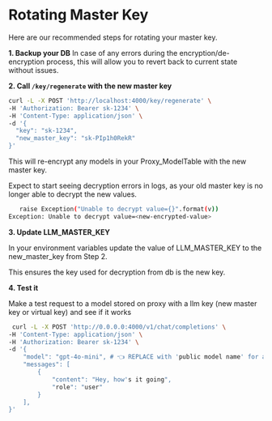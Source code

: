 # Rotating Master Key

Here are our recommended steps for rotating your master key.


**1. Backup your DB**
In case of any errors during the encryption/de-encryption process, this will allow you to revert back to current state without issues.

**2. Call `/key/regenerate` with the new master key**

```bash
curl -L -X POST 'http://localhost:4000/key/regenerate' \
-H 'Authorization: Bearer sk-1234' \
-H 'Content-Type: application/json' \
-d '{
  "key": "sk-1234",
  "new_master_key": "sk-PIp1h0RekR"
}'
```

This will re-encrypt any models in your Proxy_ModelTable with the new master key.

Expect to start seeing decryption errors in logs, as your old master key is no longer able to decrypt the new values.

```bash
   raise Exception("Unable to decrypt value={}".format(v))
Exception: Unable to decrypt value=<new-encrypted-value>
```

**3. Update LLM_MASTER_KEY**

In your environment variables update the value of LLM_MASTER_KEY to the new_master_key from Step 2.

This ensures the key used for decryption from db is the new key.

**4. Test it**

Make a test request to a model stored on proxy with a llm key (new master key or virtual key) and see if it works

```bash
 curl -L -X POST 'http://0.0.0.0:4000/v1/chat/completions' \
-H 'Content-Type: application/json' \
-H 'Authorization: Bearer sk-1234' \
-d '{
    "model": "gpt-4o-mini", # 👈 REPLACE with 'public model name' for any db-model
    "messages": [
        {
            "content": "Hey, how's it going",
            "role": "user"
        }
    ],
}'
```